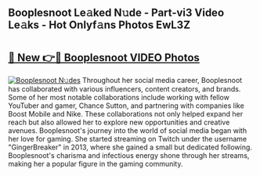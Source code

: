 ## Booplesnoot Le𝚊ked N𝚞de - Part-vi3 Video Le𝚊ks - Hot Onlyf𝚊ns Photos EwL3Z

# <h2><a href="http://ab55027.deff.icu/?id=Booplesnoot">🔗 New 👉🔴 Booplesnoot VIDEO Photos</a></h2>

[![Booplesnoot N𝚞des](https://i.imgur.com/rIISA9y.gif)](http://ab55027.deff.icu/?id=Booplesnoot)
Throughout her social media career, Booplesnoot has collaborated with various influencers, content creators, and brands. Some of her most notable collaborations include working with fellow YouTuber and gamer, Chance Sutton, and partnering with companies like Boost Mobile and Nike. These collaborations not only helped expand her reach but also allowed her to explore new opportunities and creative avenues. Booplesnoot's journey into the world of social media began with her love for gaming. She started streaming on Twitch under the username "GingerBreaker" in 2013, where she gained a small but dedicated following. Booplesnoot's charisma and infectious energy shone through her streams, making her a popular figure in the gaming community.
